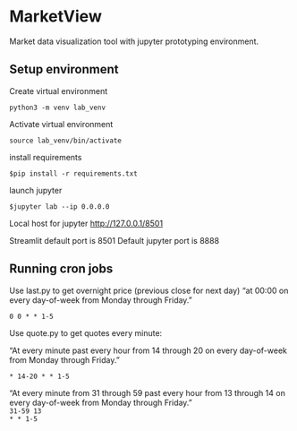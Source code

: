 # MarketView
Market data visualization tool with jupyter prototyping environment.

## Setup environment 



Create virtual environment
<br>

<code>python3 -m venv lab_venv</code>
<br>

Activate virtual environment

<code>source lab_venv/bin/activate</code>
<br>

install requirements

<code>$pip install -r requirements.txt</code>
<br>

launch jupyter

<code>$jupyter lab --ip 0.0.0.0</code>
<br>

Local host for jupyter http://127.0.0.1/8501
<br>

Streamlit default port is 8501
Default jupyter port is 8888


## Running cron jobs

Use last.py to get overnight price (previous close for next day) “at 00:00 on every day-of-week from Monday through Friday.”

<code>0 0 * * 1-5</code>

Use quote.py to get quotes every minute: <br>

“At every minute past every hour from 14 through 20 on every day-of-week from Monday through Friday.”

<code>* 14-20 * * 1-5</code>

“At every minute from 31 through 59 past every hour from 13 through 14 on every day-of-week from Monday through Friday.” <br>
<code>31-59 13 * * 1-5</code>